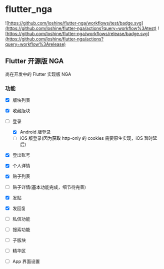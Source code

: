 # flutter_nga

![https://github.com/loshine/flutter-nga/workflows/test/badge.svg](https://github.com/loshine/flutter-nga/actions?query=workflow%3Atest)
![https://github.com/loshine/flutter-nga/workflows/release/badge.svg](https://github.com/loshine/flutter-nga/actions?query=workflow%3Arelease)

## Flutter 开源版 NGA

尚在开发中的 Flutter 实现版 NGA

### 功能

- [x] 版块列表
- [x] 收藏版块
- [ ] 登录
    - [x] Android 版登录
    - [ ] iOS 版登录(因为获取 http-only 的 cookies 需要原生实现，iOS 暂时延后)
- [x] 登出账号
- [x] 个人详情
- [x] 贴子列表
- [ ] 贴子详情(基本功能完成，细节待完善)
- [x] 发贴
- [x] 发回复
- [ ] 私信功能
- [ ] 搜索功能
- [ ] 子版块
- [ ] 精华区
- [ ] App 界面设置

